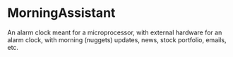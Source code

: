 # MorningAssistant
An alarm clock meant for a microprocessor, with external hardware for an alarm clock, with morning (nuggets) updates, news, stock portfolio, emails, etc.
